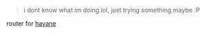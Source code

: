 > i dont know what im doing lol, just trying something maybe :P

router for [hayane](https://github.com/nazhard/hayane)
